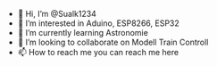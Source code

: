 - 👋 Hi, I’m @Sualk1234
- 👀 I’m interested in Aduino, ESP8266, ESP32
- 🌱 I’m currently learning Astronomie
- 💞️ I’m looking to collaborate on Modell Train Controll
- 📫 How to reach me you can reach me here

<!---
Sualk1234/Sualk1234 is a ✨ special ✨ repository because its `README.md` (this file) appears on your GitHub profile.
You can click the Preview link to take a look at your changes.
--->
